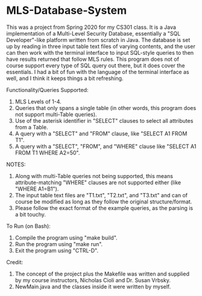 # MLS-Database-System

This was a project from Spring 2020 for my CS301 class.  It is a Java implementation of a Multi-Level Security Database, essentially a "SQL Developer"-like platform written from scratch in Java.  The database is set up by reading in three input table text files of varying contents, and the user can then work with the terminal interface to input SQL-style queries to then have results returned that follow MLS rules.  This program does not of course support every type of SQL query out there, but it does cover the essentials.  I had a bit of fun with the language of the terminal interface as well, and I think it keeps things a bit refreshing.

Functionality/Queries Supported: 
1. MLS Levels of 1-4.
2. Queries that only spans a single table (in other words, this program does not support multi-Table queries).
3. Use of the asterisk identifier in "SELECT" clauses to select all attributes from a Table.
4. A query with a "SELECT" and "FROM" clause, like "SELECT A1 FROM T1".
5. A query with a "SELECT", "FROM", and "WHERE" clause like "SELECT A1 FROM T1 WHERE A2=50".

NOTES:
1. Along with multi-Table queries not being supported, this means attribute-matching "WHERE" clauses are not supported either (like "WHERE A1=B1").
2. The input table text files are "T1.txt", "T2.txt", and "T3.txt" and can of course be modified as long as they follow the original structure/format.
3. Please follow the exact format of the example queries, as the parsing is a bit touchy.

To Run (on Bash): 
1. Compile the program using "make build".
2. Run the program using "make run".
3. Exit the program using "CTRL-D".

Credit: 
1. The concept of the project plus the Makefile was written and supplied by my course instructors, Nicholas Cioli and Dr. Susan Vrbsky.
2. NewMain.java and the classes inside it were written by myself.
